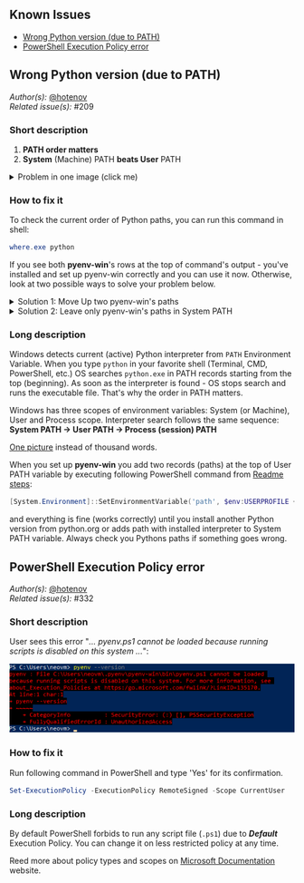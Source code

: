 ## Known Issues

- [Wrong Python version (due to PATH)](#wrong-python-version-due-to-path)
- [PowerShell Execution Policy error](#powershell-execution-policy-error)


## Wrong Python version (due to PATH)

*Author(s):* [@hotenov](https://github.com/hotenov)  
*Related issue(s):* #209

### Short description

1) **PATH order matters**
2) **System** (Machine) PATH **beats User** PATH

<details><summary>Problem in one image (click me)</summary>
<p>

![Order in PATH](./img/move-up-pyenv-win-paths.png)

</p>
</details>

### How to fix it

To check the current order of Python paths, you can run this command in shell:

```powershell
where.exe python
```

If you see both **pyenv-win**'s rows at the top of command's output - you've installed and set up pyenv-win correctly and you can use it now. Otherwise, look at two possible ways to solve your problem below.

<details><summary>Solution 1: Move Up two pyenv-win's paths</summary>
<p>

 - Open ***Advanced System Properties***:
   - Win + R and run `systempropertiesadvanced`
 - Click on ***Environment Variables..***. button
 - Select **Path** in _User variables_ table and click on **Edit...** button
 - Find and select two pyenv-win's rows and move them up clicking **Move Up** button (each row you have to move separately)
 - Click **OK** button twice and RESTART (open new) shell terminal window (terminal).

See lovely [GIF](./img/user-path-changing-order.gif) *(for understanding text instructions or lazy person :sleeping:)*

> **Another dirty way**: you can run PowerShell [command](#ps-user-path) for adding pyenv-win's paths once again.

</p>
</details>

<details><summary>Solution 2: Leave only pyenv-win's paths in System PATH</summary>
<p>

Instead of changing every time User PATH, you can add two pyenv-win's rows to **System** PATH. They can be at the bottom of the system list. BUT watch out for another paths which higher pyenv-win's paths. They could contain `python.exe`.

![Add to System PATH](./img/add-system-path.png)

In any case, to be sure - restart your shell and check the order by `where.exe python` command.

</p>
</details>


### Long description

Windows detects current (active) Python interpreter from `PATH` Environment Variable. When you type `python` in your favorite shell (Terminal, CMD, PowerShell, etc.) OS searches `python.exe` in PATH records starting from the top (beginning). As soon as the interpreter is found - OS stops search and runs the executable file. That's why the order in PATH matters.

Windows has three scopes of environment variables: System (or Machine), User and Process scope. Interpreter search follows the same sequence: **System PATH -> User PATH -> Process (session) PATH**

[One picture](./img/solution-with-system-path.png) instead of thousand words.

When you set up **pyenv-win** you add two records (paths) at the top of User PATH variable by executing following PowerShell command from [Readme steps](https://github.com/pyenv-win/pyenv-win#finish-the-installation):

<a id="ps-user-path"></a>

```powershell
[System.Environment]::SetEnvironmentVariable('path', $env:USERPROFILE + "\.pyenv\pyenv-win\bin;" + $env:USERPROFILE + "\.pyenv\pyenv-win\shims;" + [System.Environment]::GetEnvironmentVariable('path', "User"),"User")
```

and everything is fine (works correctly) until you install another Python version from python.org or adds path with installed interpreter to System PATH variable. Always check you Pythons paths if something goes wrong.


## PowerShell Execution Policy error

*Author(s):* [@hotenov](https://github.com/hotenov)  
*Related issue(s):* #332

### Short description

User sees this error "*... pyenv.ps1 cannot be loaded
because running scripts is disabled on this system ...*":

![PowerShell Execution Policy Error](./img/powershell-execution-policy-error.png)

### How to fix it

Run following command in PowerShell and type 'Yes' for its confirmation.

```powershell
Set-ExecutionPolicy -ExecutionPolicy RemoteSigned -Scope CurrentUser
```

### Long description
By default PowerShell forbids to run any script file (`.ps1`) due to ***Default*** Execution Policy. You can change it on less restricted policy at any time.

Reed more about policy types and scopes on [Microsoft Documentation](https://go.microsoft.com/fwlink/?LinkID=135170) website.


